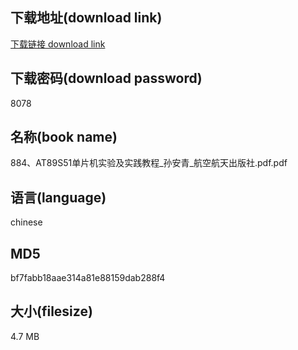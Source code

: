 ## 下载地址(download link)
[下载链接 download link](https://voluble-croquembouche-d321dc.netlify.app/?s=884%E3%80%81AT89S51%E5%8D%95%E7%89%87%E6%9C%BA%E5%AE%9E%E9%AA%8C%E5%8F%8A%E5%AE%9E%E8%B7%B5%E6%95%99%E7%A8%8B_%E5%AD%99%E5%AE%89%E9%9D%92_%E8%88%AA%E7%A9%BA%E8%88%AA%E5%A4%A9%E5%87%BA%E7%89%88%E7%A4%BE.pdf)

## 下载密码(download password)
8078

## 名称(book name)
884、AT89S51单片机实验及实践教程_孙安青_航空航天出版社.pdf.pdf

## 语言(language)
chinese

## MD5
bf7fabb18aae314a81e88159dab288f4

## 大小(filesize)
4.7 MB
